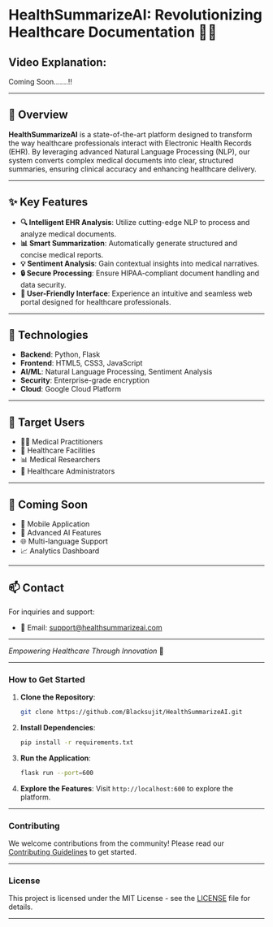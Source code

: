 # **HealthSummarizeAI: Revolutionizing Healthcare Documentation** 🏥✨

## **Video Explanation:**

Coming Soon.......!!

---

## 🌟 **Overview**

**HealthSummarizeAI** is a state-of-the-art platform designed to transform the way healthcare professionals interact with Electronic Health Records (EHR). By leveraging advanced Natural Language Processing (NLP), our system converts complex medical documents into clear, structured summaries, ensuring clinical accuracy and enhancing healthcare delivery.

---

## ✨ **Key Features**

- **🔍 Intelligent EHR Analysis**: Utilize cutting-edge NLP to process and analyze medical documents.
- **📊 Smart Summarization**: Automatically generate structured and concise medical reports.
- **💡 Sentiment Analysis**: Gain contextual insights into medical narratives.
- **🔒 Secure Processing**: Ensure HIPAA-compliant document handling and data security.
- **🎯 User-Friendly Interface**: Experience an intuitive and seamless web portal designed for healthcare professionals.

---

## 🚀 **Technologies**

- **Backend**: Python, Flask
- **Frontend**: HTML5, CSS3, JavaScript
- **AI/ML**: Natural Language Processing, Sentiment Analysis
- **Security**: Enterprise-grade encryption
- **Cloud**: Google Cloud Platform

---

## 🎯 **Target Users**

- 👨‍⚕️ Medical Practitioners
- 🏥 Healthcare Facilities
- 📊 Medical Researchers
- 💼 Healthcare Administrators

---

## 🌈 **Coming Soon**

- 📱 Mobile Application
- 🤖 Advanced AI Features
- 🌐 Multi-language Support
- 📈 Analytics Dashboard

---

## 📫 **Contact**

For inquiries and support:
- 📧 Email: [support@healthsummarizeai.com](mailto:support@healthsummarizeai.com)

---

*Empowering Healthcare Through Innovation* 🌟

---

### **How to Get Started**

1. **Clone the Repository**:
   ```bash
   git clone https://github.com/Blacksujit/HealthSummarizeAI.git
   ```

2. **Install Dependencies**:
   ```bash
   pip install -r requirements.txt
   ```

3. **Run the Application**:
   ```bash
   flask run --port=600
   ```

4. **Explore the Features**: Visit `http://localhost:600` to explore the platform.

---

### **Contributing**

We welcome contributions from the community! Please read our [Contributing Guidelines](CONTRIBUTING.md) to get started.

---

### **License**

This project is licensed under the MIT License - see the [LICENSE](LICENSE) file for details.

---
